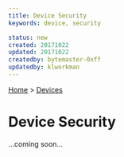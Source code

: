 ```yaml
---
title: Device Security
keywords: device, security

status: new
created: 20171022
updated: 20171022
createdby: bytemaster-0xff
updatedby: klworkman
---
```

[Home](../Index.md) > [Devices](Index.md)

# Device Security

...coming soon...